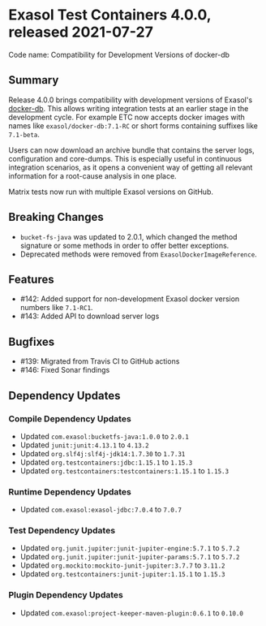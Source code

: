# Exasol Test Containers 4.0.0, released 2021-07-27

Code name: Compatibility for Development Versions of docker-db

## Summary

Release 4.0.0 brings compatibility with development versions of Exasol's [docker-db](https://github.com/exasol/docker-db). This allows writing integration tests at an earlier stage in the development cycle. For example ETC now accepts docker images with names like `exasol/docker-db:7.1-RC` or short forms containing suffixes like `7.1-beta`.

Users can now download an archive bundle that contains the server logs, configuration and core-dumps. This is especially useful in continuous integration scenarios, as it opens a convenient way of getting all relevant information for a root-cause analysis in one place.

Matrix tests now run with multiple Exasol versions on GitHub.

## Breaking Changes

* `bucket-fs-java` was updated to 2.0.1, which changed the method signature or some methods in order to offer better exceptions.
* Deprecated methods were removed from `ExasolDockerImageReference`.

## Features

* #142: Added support for non-development Exasol docker version numbers like `7.1-RC1`.
* #143: Added API to download server logs

## Bugfixes

* #139: Migrated from Travis CI to GitHub actions
* #146: Fixed Sonar findings

## Dependency Updates

### Compile Dependency Updates

* Updated `com.exasol:bucketfs-java:1.0.0` to `2.0.1`
* Updated `junit:junit:4.13.1` to `4.13.2`
* Updated `org.slf4j:slf4j-jdk14:1.7.30` to `1.7.31`
* Updated `org.testcontainers:jdbc:1.15.1` to `1.15.3`
* Updated `org.testcontainers:testcontainers:1.15.1` to `1.15.3`

### Runtime Dependency Updates

* Updated `com.exasol:exasol-jdbc:7.0.4` to `7.0.7`

### Test Dependency Updates

* Updated `org.junit.jupiter:junit-jupiter-engine:5.7.1` to `5.7.2`
* Updated `org.junit.jupiter:junit-jupiter-params:5.7.1` to `5.7.2`
* Updated `org.mockito:mockito-junit-jupiter:3.7.7` to `3.11.2`
* Updated `org.testcontainers:junit-jupiter:1.15.1` to `1.15.3`

### Plugin Dependency Updates

* Updated `com.exasol:project-keeper-maven-plugin:0.6.1` to `0.10.0`